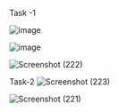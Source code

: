 Task -1

![image](https://github.com/user-attachments/assets/079a85bf-0b2a-48bc-9c17-af5743f19dfc)

![image](https://github.com/user-attachments/assets/de6caa02-0f1e-45a5-98bd-aef395859a99)

 ![Screenshot (222)](https://github.com/user-attachments/assets/383ccd9c-04a8-4c7c-8a1e-9ba7ba873729)

Task-2
 ![Screenshot (223)](https://github.com/user-attachments/assets/bffcf7c5-ba40-445a-b424-7d4df6f08b11)

 ![Screenshot (221)](https://github.com/user-attachments/assets/b906228f-5f71-4c3a-9c11-f1dab25613a9)




